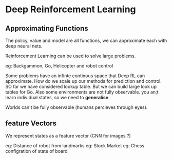 # Deep Reinforcement Learning

## Approximating Functions

The policy, value and model are all functions, we can approximate each with deep neural nets.

Reinforcement Learning can be used to solve large problems.

eg: Backgammon, Go, Helicopter and robot control

Some problems have an infinte continous space that Deep RL can approximate. How do we scale up our methods for prediction and control. SO far we have considered lookup table. But we can build large look up tables for Go. Also some environments are not fully observable. you an;t learn individual states, so we need to __generalise__

Worlds can't be fully observable (humans percieves through eyes).

## feature Vectors

We represent states as a feature vector (CNN for images ?)

eg: Distance of robot from landmarks
eg: Stock Market
eg: Chess configration of state of board